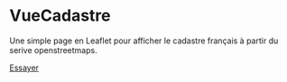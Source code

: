 # VueCadastre
Une simple page en Leaflet pour afficher le cadastre français à partir du serive openstreetmaps.

[Essayer](https://htmlpreview.github.com/manuamador/VueCadastre/blob/master/VueCadastre.html)
